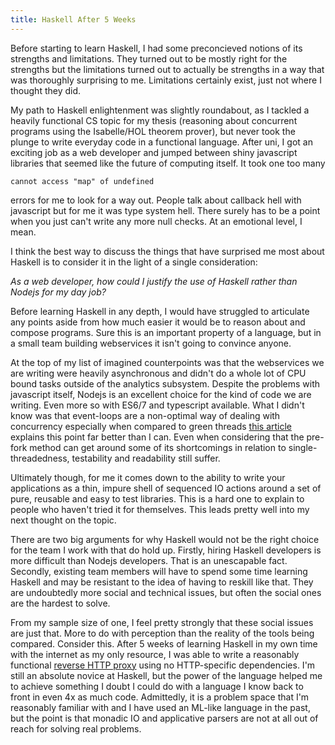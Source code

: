 ```yaml
---
title: Haskell After 5 Weeks
---
```


Before starting to learn Haskell, I had some preconcieved notions of its strengths
and limitations. They turned out to be mostly right for the strengths but the
limitations turned out to actually be strengths in a way that was thoroughly
surprising to me. Limitations certainly exist, just not where I thought they did.

My path to Haskell enlightenment was slightly roundabout, as I tackled a heavily
functional CS topic for my thesis (reasoning about concurrent programs using the
Isabelle/HOL theorem prover), but never took the plunge to write everyday code
in a functional language. After uni, I got an exciting job as a web developer
and jumped between shiny javascript libraries that seemed like the future of
computing itself. It took one too many 

```cannot access "map" of undefined ```

errors for me to look for a way out. People talk about callback hell with
javascript but for me it was type system hell. There surely has to be a point
when you just can't write any more null checks. At an emotional level, I mean.

I think the best way to discuss the things that have surprised me most about
Haskell is to consider it in the light of a single consideration:

*As a web developer, how could I justify the use of Haskell rather than Nodejs
for my day job?*

Before learning Haskell in any depth, I would have struggled to articulate any
points aside from how much easier it would be to reason about and compose programs.
Sure this is an important property of a language, but in a small team building
webservices it isn't going to convince anyone.

At the top of my list of imagined counterpoints was that the webservices we are
writing were heavily asynchronous and didn't do a whole lot of CPU bound tasks
outside of the analytics subsystem. Despite the problems with javascript itself,
Nodejs is an excellent choice for the kind of code we are writing. Even more so
with ES6/7 and typescript available. What I didn't know was that event-loops are
a non-optimal way of dealing with concurrency especially when compared to green
threads [this article](https://www.fpcomplete.com/blog/2017/01/green-threads-are-like-garbage-collection)
explains this point far better than I can. Even when considering that the pre-fork
method can get around some of its shortcomings in relation to single-threadedness,
testability and readability still suffer.

Ultimately though, for me it comes down to the ability to write your applications as
a thin, impure shell of sequenced IO actions around a set of pure, reusable and easy
to test libraries. This is a hard one to explain to people who haven't tried it for
themselves. This leads pretty well into my next thought on the topic.

There are two big arguments for why Haskell would not be the right choice for the team
I work with that do hold up. Firstly, hiring Haskell developers is more difficult than
Nodejs developers. That is an unescapable fact. Secondly, existing team members will
have to spend some time learning Haskell and may be resistant to the idea of having
to reskill like that. They are undoubtedly more social and technical issues, but often
the social ones are the hardest to solve. 

From my sample size of one, I feel pretty strongly that these social issues are just
that. More to do with perception than the reality of the tools being compared. Consider
this. After 5 weeks of learning Haskell in my own time with the internet as my only
resource, I was able to write a reasonably functional [reverse HTTP proxy](https://github.com/jtfell/haskell-http-proxy)
using no HTTP-specific dependencies. I'm still an absolute novice at Haskell, but the
power of the language helped me to achieve something I doubt I could do with a language
I know back to front in even 4x as much code. Admittedly, it is a problem space that I'm
reasonably familiar with and I have used an ML-like language in the past, but the point
is that monadic IO and applicative parsers are not at all out of reach for solving
real problems.
